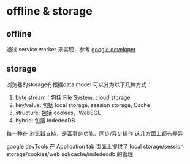 # offline & storage

## offline
通过 service worker 来实现，参考 [google developer](https://developers.google.com/web/fundamentals/instant-and-offline/offline-cookbook/)

## storage
浏览器的storage有根据data model 可以分为以下几种方式：

1. byte stream：包括 File System, cloud storage
1. key/value: 包括 local storage, session storage, Cache
1. structure: 包括 cookies，WebSQL
1. hybrid: 包括 IndededDB

每一种在 浏览器支持，是否事务功能，同步/异步操作 这几方面上都有差异

google devTools 在 Application tab 页面上提供了 local storage/session storage/cookies/web sql/cache/indededdb 的管理